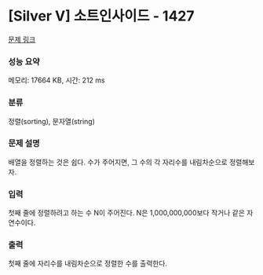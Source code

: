 # [Silver V] 소트인사이드 - 1427 

[문제 링크](https://www.acmicpc.net/problem/1427) 

### 성능 요약

메모리: 17664 KB, 시간: 212 ms

### 분류

정렬(sorting), 문자열(string)

### 문제 설명

<p>배열을 정렬하는 것은 쉽다. 수가 주어지면, 그 수의 각 자리수를 내림차순으로 정렬해보자.</p>

### 입력 

 <p>첫째 줄에 정렬하려고 하는 수 N이 주어진다. N은 1,000,000,000보다 작거나 같은 자연수이다.</p>

### 출력 

 <p>첫째 줄에 자리수를 내림차순으로 정렬한 수를 출력한다.</p>

